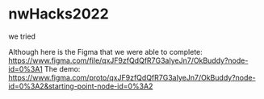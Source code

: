 # nwHacks2022
we tried

Although here is the Figma that we were able to complete: https://www.figma.com/file/qxJF9zfQdQfR7G3aIyeJn7/OkBuddy?node-id=0%3A1
The demo: https://www.figma.com/proto/qxJF9zfQdQfR7G3aIyeJn7/OkBuddy?node-id=0%3A2&starting-point-node-id=0%3A2

